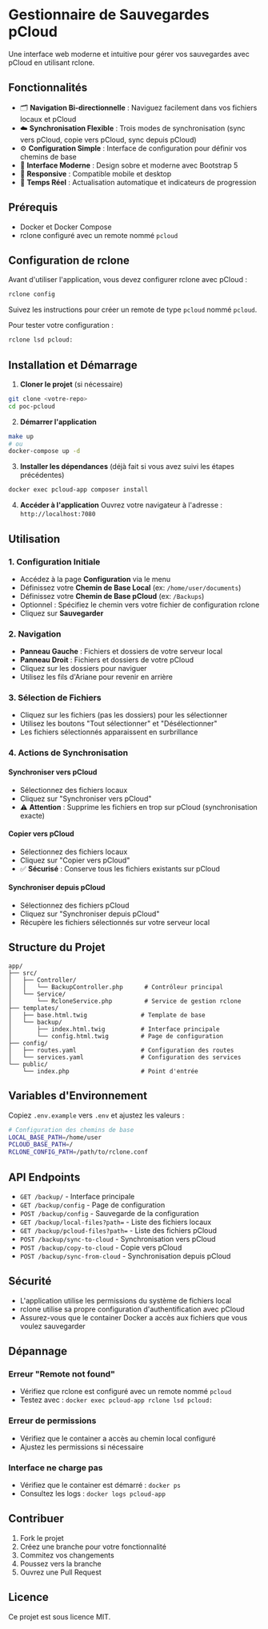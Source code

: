 # Gestionnaire de Sauvegardes pCloud

Une interface web moderne et intuitive pour gérer vos sauvegardes avec pCloud en utilisant rclone.

## Fonctionnalités

- 🗂️ **Navigation Bi-directionnelle** : Naviguez facilement dans vos fichiers locaux et pCloud
- ☁️ **Synchronisation Flexible** : Trois modes de synchronisation (sync vers pCloud, copie vers pCloud, sync depuis pCloud)
- ⚙️ **Configuration Simple** : Interface de configuration pour définir vos chemins de base
- 🎨 **Interface Moderne** : Design sobre et moderne avec Bootstrap 5
- 📱 **Responsive** : Compatible mobile et desktop
- 🔄 **Temps Réel** : Actualisation automatique et indicateurs de progression

## Prérequis

- Docker et Docker Compose
- rclone configuré avec un remote nommé `pcloud`

## Configuration de rclone

Avant d'utiliser l'application, vous devez configurer rclone avec pCloud :

```bash
rclone config
```

Suivez les instructions pour créer un remote de type `pcloud` nommé `pcloud`.

Pour tester votre configuration :
```bash
rclone lsd pcloud:
```

## Installation et Démarrage

1. **Cloner le projet** (si nécessaire)
```bash
git clone <votre-repo>
cd poc-pcloud
```

2. **Démarrer l'application**
```bash
make up
# ou
docker-compose up -d
```

3. **Installer les dépendances** (déjà fait si vous avez suivi les étapes précédentes)
```bash
docker exec pcloud-app composer install
```

4. **Accéder à l'application**
Ouvrez votre navigateur à l'adresse : `http://localhost:7080`

## Utilisation

### 1. Configuration Initiale

- Accédez à la page **Configuration** via le menu
- Définissez votre **Chemin de Base Local** (ex: `/home/user/documents`)
- Définissez votre **Chemin de Base pCloud** (ex: `/Backups`)
- Optionnel : Spécifiez le chemin vers votre fichier de configuration rclone
- Cliquez sur **Sauvegarder**

### 2. Navigation

- **Panneau Gauche** : Fichiers et dossiers de votre serveur local
- **Panneau Droit** : Fichiers et dossiers de votre pCloud
- Cliquez sur les dossiers pour naviguer
- Utilisez les fils d'Ariane pour revenir en arrière

### 3. Sélection de Fichiers

- Cliquez sur les fichiers (pas les dossiers) pour les sélectionner
- Utilisez les boutons "Tout sélectionner" et "Désélectionner" 
- Les fichiers sélectionnés apparaissent en surbrillance

### 4. Actions de Synchronisation

#### Synchroniser vers pCloud
- Sélectionnez des fichiers locaux
- Cliquez sur "Synchroniser vers pCloud"
- ⚠️ **Attention** : Supprime les fichiers en trop sur pCloud (synchronisation exacte)

#### Copier vers pCloud
- Sélectionnez des fichiers locaux  
- Cliquez sur "Copier vers pCloud"
- ✅ **Sécurisé** : Conserve tous les fichiers existants sur pCloud

#### Synchroniser depuis pCloud
- Sélectionnez des fichiers pCloud
- Cliquez sur "Synchroniser depuis pCloud"
- Récupère les fichiers sélectionnés sur votre serveur local

## Structure du Projet

```
app/
├── src/
│   ├── Controller/
│   │   └── BackupController.php      # Contrôleur principal
│   └── Service/
│       └── RcloneService.php         # Service de gestion rclone
├── templates/
│   ├── base.html.twig               # Template de base
│   └── backup/
│       ├── index.html.twig          # Interface principale
│       └── config.html.twig         # Page de configuration
├── config/
│   ├── routes.yaml                  # Configuration des routes
│   └── services.yaml                # Configuration des services
└── public/
    └── index.php                    # Point d'entrée
```

## Variables d'Environnement

Copiez `.env.example` vers `.env` et ajustez les valeurs :

```bash
# Configuration des chemins de base
LOCAL_BASE_PATH=/home/user
PCLOUD_BASE_PATH=/
RCLONE_CONFIG_PATH=/path/to/rclone.conf
```

## API Endpoints

- `GET /backup/` - Interface principale
- `GET /backup/config` - Page de configuration  
- `POST /backup/config` - Sauvegarde de la configuration
- `GET /backup/local-files?path=` - Liste des fichiers locaux
- `GET /backup/pcloud-files?path=` - Liste des fichiers pCloud
- `POST /backup/sync-to-cloud` - Synchronisation vers pCloud
- `POST /backup/copy-to-cloud` - Copie vers pCloud
- `POST /backup/sync-from-cloud` - Synchronisation depuis pCloud

## Sécurité

- L'application utilise les permissions du système de fichiers local
- rclone utilise sa propre configuration d'authentification avec pCloud
- Assurez-vous que le container Docker a accès aux fichiers que vous voulez sauvegarder

## Dépannage

### Erreur "Remote not found"
- Vérifiez que rclone est configuré avec un remote nommé `pcloud`
- Testez avec : `docker exec pcloud-app rclone lsd pcloud:`

### Erreur de permissions
- Vérifiez que le container a accès au chemin local configuré
- Ajustez les permissions si nécessaire

### Interface ne charge pas
- Vérifiez que le container est démarré : `docker ps`
- Consultez les logs : `docker logs pcloud-app`

## Contribuer

1. Fork le projet
2. Créez une branche pour votre fonctionnalité
3. Commitez vos changements
4. Poussez vers la branche
5. Ouvrez une Pull Request

## Licence

Ce projet est sous licence MIT. 